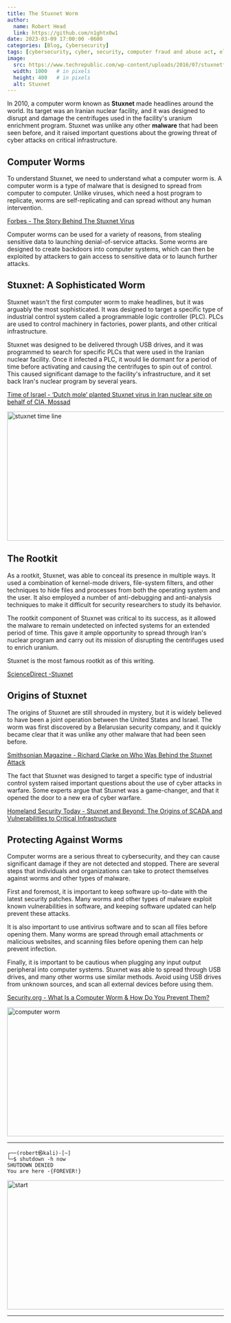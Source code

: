 ```yaml
---
title: The Stuxnet Worm
author:
  name: Robert Head
  link: https://github.com/n1ghtx0w1
date: 2023-03-09 17:00:00 -0600
categories: [Blog, Cybersecurity]
tags: [cybersecurity, cyber, security, computer fraud and abuse act, electronic communications privacy act, data availability, data integrity, data confidentiality, authentication, stuxnet, computer worms, computer viruses, malware, usb attack]
image:
  src: https://www.techrepublic.com/wp-content/uploads/2016/07/stuxnetfilmmagnoliapictures.jpg
  width: 1000   # in pixels
  height: 400   # in pixels
  alt: Stuxnet
---
```


In 2010, a computer worm known as **Stuxnet** made headlines around the world. Its target was an Iranian nuclear facility, and it was designed to disrupt and damage the centrifuges used in the facility's uranium enrichment program. Stuxnet was unlike any other **malware** that had been seen before, and it raised important questions about the growing threat of cyber attacks on critical infrastructure.

## Computer Worms

To understand Stuxnet, we need to understand what a computer worm is. A computer worm is a type of malware that is designed to spread from computer to computer. Unlike viruses, which need a host program to replicate, worms are self-replicating and can spread without any human intervention.

[Forbes - The Story Behind The Stuxnet Virus](https://www.forbes.com/2010/10/06/iran-nuclear-computer-technology-security-stuxnet-worm.html?sh=22ef9abd51e8)

Computer worms can be used for a variety of reasons, from stealing sensitive data to launching denial-of-service attacks. Some worms are designed to create backdoors into computer systems, which can then be exploited by attackers to gain access to sensitive data or to launch further attacks.

## Stuxnet: A Sophisticated Worm

Stuxnet wasn't the first computer worm to make headlines, but it was arguably the most sophisticated. It was designed to target a specific type of industrial control system called a programmable logic controller (PLC). PLCs are used to control machinery in factories, power plants, and other critical infrastructure.

Stuxnet was designed to be delivered through USB drives, and it was programmed to search for specific PLCs that were used in the Iranian nuclear facility. Once it infected a PLC, it would lie dormant for a period of time before activating and causing the centrifuges to spin out of control. This caused significant damage to the facility's infrastructure, and it set back Iran's nuclear program by several years.

[Time of Israel - ‘Dutch mole’ planted Stuxnet virus in Iran nuclear site on behalf of CIA, Mossad](https://www.timesofisrael.com/dutch-mole-planted-infamous-stuxnet-virus-in-iran-nuclear-site-report/)

<img align="center" src="https://cdn.arstechnica.net/wp-content/uploads/2014/11/stuxnet-victims-new.png" alt="stuxnet time line" width="600" height="300">

## The Rootkit

As a rootkit, Stuxnet, was able to conceal its presence in multiple ways. It used a combination of kernel-mode drivers, file-system filters, and other techniques to hide  files and processes from both the operating system and the user. It also employed a number of anti-debugging and anti-analysis techniques to make it difficult for security researchers to study its behavior.

The rootkit component of Stuxnet was critical to its success, as it allowed the malware to remain undetected on infected systems for an extended period of time. This gave it ample opportunity to spread through Iran's nuclear program and carry out its mission of disrupting the centrifuges used to enrich uranium.

Stuxnet is the most famous rootkit as of this writing.

[ScienceDirect -Stuxnet](https://www.sciencedirect.com/topics/computer-science/stuxnet)

## Origins of Stuxnet

The origins of Stuxnet are still shrouded in mystery, but it is widely believed to have been a joint operation between the United States and Israel. The worm was first discovered by a Belarusian security company, and it quickly became clear that it was unlike any other malware that had been seen before.

[Smithsonian Magazine - Richard Clarke on Who Was Behind the Stuxnet Attack](https://www.smithsonianmag.com/history/richard-clarke-on-who-was-behind-the-stuxnet-attack-160630516/)

The fact that Stuxnet was designed to target a specific type of industrial control system raised important questions about the use of cyber attacks in warfare. Some experts argue that Stuxnet was a game-changer, and that it opened the door to a new era of cyber warfare.

[Homeland Security Today - Stuxnet and Beyond: The Origins of SCADA and Vulnerabilities to Critical Infrastructure](https://www.hstoday.us/federal-pages/dhs/stuxnet-and-beyond-the-origins-of-scada-and-vulnerabilities-to-critical-infrastructure/)

## Protecting Against Worms

Computer worms are a serious threat to cybersecurity, and they can cause significant damage if they are not detected and stopped. There are several steps that individuals and organizations can take to protect themselves against worms and other types of malware.

First and foremost, it is important to keep software up-to-date with the latest security patches. Many worms and other types of malware exploit known vulnerabilities in software, and keeping software updated can help prevent these attacks.

It is also important to use antivirus software and to scan all files before opening them. Many worms are spread through email attachments or malicious websites, and scanning files before opening them can help prevent infection.

Finally, it is important to be cautious when plugging any input output peripheral into computer systems. Stuxnet was able to spread through USB drives, and many other worms use similar methods. Avoid using USB drives from unknown sources, and scan all external devices before using them.

[Security.org - What Is a Computer Worm & How Do You Prevent Them?](https://www.security.org/antivirus/computer-worm/)

<img align="center" src="https://vpnoverview.com/wp-content/uploads/what-are-computer-worms-and-what-to-do-when-you-are-affected-featured.png" alt="computer worm" width="600" height="300">

---

```shell
┌──(robert㉿kali)-[~]
└─$ shutdown -h now
SHUTDOWN DENIED
You are here -{FOREVER!}
```


<img align="center" src="https://media.giphy.com/media/8qFUbJKXO7XiHOzy7h/giphy.gif" alt="start" width="600" height="300">

---

